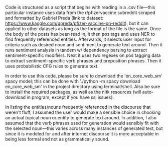 Code is structured as a script that begins with reading in a .csv file—this particular instance uses data from the r/pfizervaccine subreddit scraped and formatted by Gabriel Preda (link to dataset: https://www.kaggle.com/gpreda/pfizer-vaccine-on-reddit), but it can applied to other datasets as long as the format of the file is the same. Once the body of the posts has been read in, it then pos tags and uses NER to find frequently referenced entities. Afterwards, it selects user input for criteria such as desired noun and sentiment to generate text around. Then it runs sentiment analysis in tandem w/ dependency parsing to extract sentiment-specific modifiers. Next it uses two regexes on pos tagging data to extract sentiment-specific verb phrases and preposition phrases. Then it uses probabilistic CFG rules to generate text.

In order to use this code, please be sure to download the 'en_core_web_sm' spacy model; this can be done with './python -m spacy download en_core_web_sm' in the project directory  using terminal/shell. Also be sure to install the required packages, as well as the nltk resources (will auto-download in program, except if you have ssl issues).

In listing the entities/nouns frequently referenced in the discourse that weren't fluff, I assumed the user would make a sensible choice in choosing an actual topical noun or entity to generate text around. In addition, I also assumed that the verb phrases used for generation would sensibly fit with the selected noun—this varies across many instances of generated text, but since it is modeled for and after internet discourse it is more acceptable in being less formal and not as grammatically sound. 
